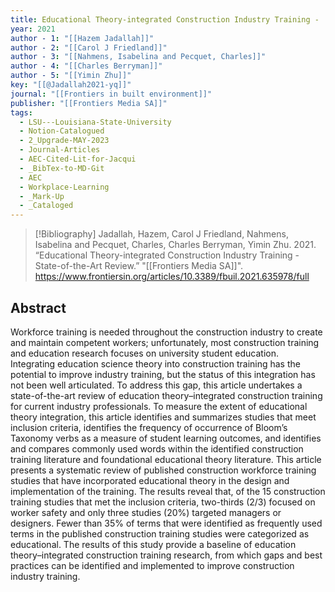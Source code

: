 ```yaml
---
title: Educational Theory-integrated Construction Industry Training -  State-of-the-Art Review
year: 2021
author - 1: "[[Hazem Jadallah]]"
author - 2: "[[Carol J Friedland]]"
author - 3: "[[Nahmens, Isabelina and Pecquet, Charles]]"
author - 4: "[[Charles Berryman]]"
author - 5: "[[Yimin Zhu]]"
key: "[[@Jadallah2021-yq]]"
journal: "[[Frontiers in built environment]]"
publisher: "[[Frontiers Media SA]]"
tags:
  - LSU---Louisiana-State-University
  - Notion-Catalogued
  - 2_Upgrade-MAY-2023
  - Journal-Articles
  - AEC-Cited-Lit-for-Jacqui
  - _BibTex-to-MD-Git
  - AEC
  - Workplace-Learning
  - _Mark-Up
  - _Cataloged
---
```


> [!Bibliography]
> Jadallah, Hazem, Carol J Friedland, Nahmens, Isabelina and Pecquet, Charles, Charles Berryman, Yimin Zhu. 2021. “Educational Theory-integrated Construction Industry Training -  State-of-the-Art Review.” "[[Frontiers Media SA]]". https://www.frontiersin.org/articles/10.3389/fbuil.2021.635978/full

## Abstract
Workforce training is needed throughout the construction industry to create and maintain competent workers; unfortunately, most construction training and education research focuses on university student education. Integrating education science theory into construction training has the potential to improve industry training, but the status of this integration has not been well articulated. To address this gap, this article undertakes a state-of-the-art review of education theory–integrated construction training for current industry professionals. To measure the extent of educational theory integration, this article identifies and summarizes studies that meet inclusion criteria, identifies the frequency of occurrence of Bloom’s Taxonomy verbs as a measure of student learning outcomes, and identifies and compares commonly used words within the identified construction training literature and foundational educational theory literature. This article presents a systematic review of published construction workforce training studies that have incorporated educational theory in the design and implementation of the training. The results reveal that, of the 15 construction training studies that met the inclusion criteria, two-thirds (2/3) focused on worker safety and only three studies (20\%) targeted managers or designers. Fewer than 35\% of terms that were identified as frequently used terms in the published construction training studies were categorized as educational. The results of this study provide a baseline of education theory–integrated construction training research, from which gaps and best practices can be identified and implemented to improve construction industry training.